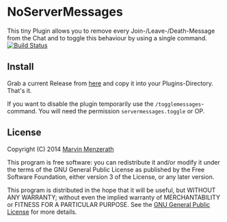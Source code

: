 # NoServerMessages
This tiny Plugin allows you to remove every Join-/Leave-/Death-Message from the Chat and to toggle this behaviour by using a single command.  
[![Build Status](https://drone.io/github.com/MarvinMenzerath/NoServerMessages/status.png)](https://drone.io/github.com/MarvinMenzerath/NoServerMessages/latest)

## Install
Grab a current Release from [here](https://github.com/MarvinMenzerath/NoServerMessages/releases) and copy it into your Plugins-Directory. That's it.

If you want to disable the plugin temporarily use the `/togglemessages`-command. You will need the permission `servermessages.toggle` or OP.

## License
Copyright (C) 2014 [Marvin Menzerath](http://menzerath.eu)

This program is free software: you can redistribute it and/or modify it under the terms of the GNU General Public License as published by the Free Software Foundation, either version 3 of the License, or any later version.

This program is distributed in the hope that it will be useful, but WITHOUT ANY WARRANTY; without even the implied warranty of MERCHANTABILITY or FITNESS FOR A PARTICULAR PURPOSE. See the [GNU General Public License](https://github.com/MarvinMenzerath/NoServerMessages/blob/master/LICENSE) for more details.
